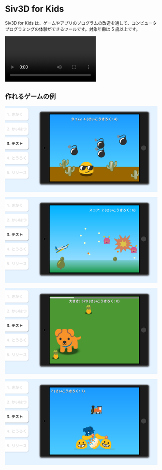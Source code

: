 # Siv3D for Kids
Siv3D for Kids は、ゲームやアプリのプログラムの改造を通して、コンピュータプログラミングの体験ができるツールです。対象年齢は 5 歳以上です。

<video src="../images/movie.mp4" controls></video>

## 作れるゲームの例

![](images/103.png)

![](images/104.png)

![](images/105.png)

![](images/106.png)